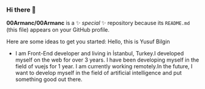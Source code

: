 ### Hi there 👋


**00Armanc/00Armanc** is a ✨ _special_ ✨ repository because its `README.md` (this file) appears on your GitHub profile.

Here are some ideas to get you started:
Hello, this is Yusuf Bilgin
- I am Front-End developer and living in İstanbul, Turkey.I developed myself on the web for over 3 years.
I have been developing myself in the field of vuejs for 1 year. I am currently working remotely.In the future, I want to develop myself in 
the field of artificial intelligence and put something good out there.
